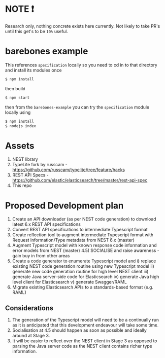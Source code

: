 # NOTE :exclamation:

Research only, nothing concrete exists here currently. Not likely to take PR's until this get's to be `10%` useful.

# barebones example

This references `specification` locally so you need to cd in to that directory and install its modules once

```bash
$ npm install
```
then build
```bash
$ npm start
```

then from the `barebones-example` you can try the `specification` module locally using

```bash
$ npm install
$ nodejs index
```

# Assets

1) NEST library
2) TypeLite fork by russcam - https://github.com/russcam/typelite/tree/feature/hacks
3) REST API Specs - https://github.com/elastic/elasticsearch/tree/master/rest-api-spec
4) This repo

# Proposed Development plan

1) Create an API downloader (as per NEST code generation) to download latest 6.x REST API specifications
2) Convert REST API specifications to intermediate Typescript format
3) Create reflection tool to augment intermediate Typescript format with Request Information/Type metadata from NEST 6.x (master)
4) Augment Typescript model with known response code information and error models from NEST (master)
4.5) SOCIALISE and raise awareness - gain buy in from other areas
5) Create a code generator to enumerate Typescript model and 
	i) replace existing NEST code generation routine using new Typescript model
	ii) generate new code generation routine for high level NEST client
	iii) generate Java server-side code for Elasticsearch
	iv) generate Java high level client for Elasticsearch
	v) generate Swagger/RAML
6) Migrate existing Elasticsearch APIs to a standards-based format (e.g. RAML)

## Considerations

1) The generation of the Typescript model will need to be a continually run as it is anticipated that this development endeavour will take some time.
2) Socialisation at 4.5 should happen as soon as possible and ideally around at Stage 3.
3) It will be easier to reflect over the NEST client in Stage 3 as opposed to parsing the Java server code as the NEST client contains richer type information.
